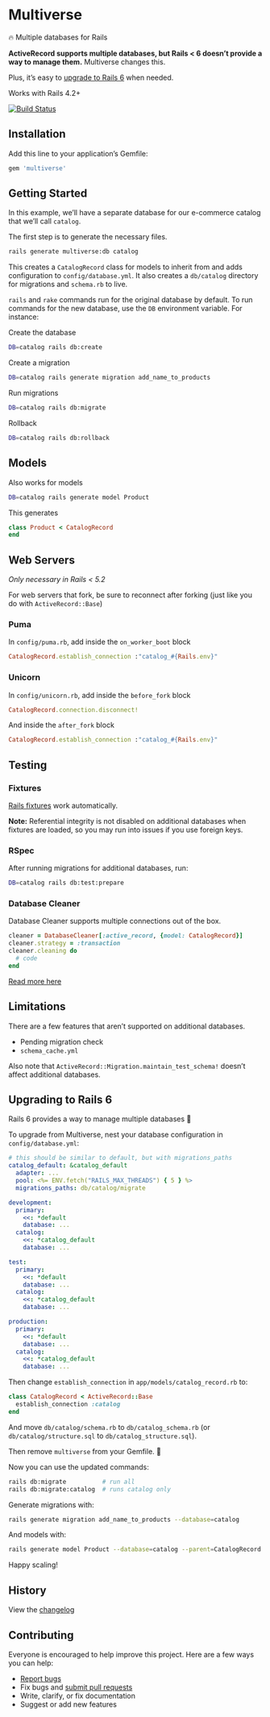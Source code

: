 # Multiverse

:fire: Multiple databases for Rails

**ActiveRecord supports multiple databases, but Rails < 6 doesn’t provide a way to manage them.** Multiverse changes this.

Plus, it’s easy to [upgrade to Rails 6](#upgrading-to-rails-6) when needed.

Works with Rails 4.2+

[![Build Status](https://travis-ci.org/ankane/multiverse.svg?branch=master)](https://travis-ci.org/ankane/multiverse)

## Installation

Add this line to your application’s Gemfile:

```ruby
gem 'multiverse'
```

## Getting Started

In this example, we’ll have a separate database for our e-commerce catalog that we’ll call `catalog`.

The first step is to generate the necessary files.

```sh
rails generate multiverse:db catalog
```

This creates a `CatalogRecord` class for models to inherit from and adds configuration to `config/database.yml`. It also creates a `db/catalog` directory for migrations and `schema.rb` to live.

`rails` and `rake` commands run for the original database by default. To run commands for the new database, use the `DB` environment variable. For instance:

Create the database

```sh
DB=catalog rails db:create
```

Create a migration

```sh
DB=catalog rails generate migration add_name_to_products
```

Run migrations

```sh
DB=catalog rails db:migrate
```

Rollback

```sh
DB=catalog rails db:rollback
```

## Models

Also works for models

```sh
DB=catalog rails generate model Product
```

This generates

```rb
class Product < CatalogRecord
end
```

## Web Servers

*Only necessary in Rails < 5.2*

For web servers that fork, be sure to reconnect after forking (just like you do with `ActiveRecord::Base`)

### Puma

In `config/puma.rb`, add inside the `on_worker_boot` block

```ruby
CatalogRecord.establish_connection :"catalog_#{Rails.env}"
```

### Unicorn

In `config/unicorn.rb`, add inside the `before_fork` block

```ruby
CatalogRecord.connection.disconnect!
```

And inside the `after_fork` block

```ruby
CatalogRecord.establish_connection :"catalog_#{Rails.env}"
```

## Testing

### Fixtures

[Rails fixtures](http://guides.rubyonrails.org/testing.html#the-low-down-on-fixtures) work automatically.

**Note:** Referential integrity is not disabled on additional databases when fixtures are loaded, so you may run into issues if you use foreign keys.

### RSpec

After running migrations for additional databases, run:

```sh
DB=catalog rails db:test:prepare
```

### Database Cleaner

Database Cleaner supports multiple connections out of the box.

```ruby
cleaner = DatabaseCleaner[:active_record, {model: CatalogRecord}]
cleaner.strategy = :transaction
cleaner.cleaning do
  # code
end
```

[Read more here](https://github.com/DatabaseCleaner/database_cleaner#how-to-use-with-multiple-orms)

## Limitations

There are a few features that aren’t supported on additional databases.

- Pending migration check
- `schema_cache.yml`

Also note that `ActiveRecord::Migration.maintain_test_schema!` doesn’t affect additional databases.

## Upgrading to Rails 6

Rails 6 provides a way to manage multiple databases :tada:

To upgrade from Multiverse, nest your database configuration in `config/database.yml`:

```yml
# this should be similar to default, but with migrations_paths
catalog_default: &catalog_default
  adapter: ...
  pool: <%= ENV.fetch("RAILS_MAX_THREADS") { 5 } %>
  migrations_paths: db/catalog/migrate

development:
  primary:
    <<: *default
    database: ...
  catalog:
    <<: *catalog_default
    database: ...

test:
  primary:
    <<: *default
    database: ...
  catalog:
    <<: *catalog_default
    database: ...

production:
  primary:
    <<: *default
    database: ...
  catalog:
    <<: *catalog_default
    database: ...
```

Then change `establish_connection` in `app/models/catalog_record.rb` to:

```rb
class CatalogRecord < ActiveRecord::Base
  establish_connection :catalog
end
```

And move `db/catalog/schema.rb` to `db/catalog_schema.rb` (or `db/catalog/structure.sql` to `db/catalog_structure.sql`).

Then remove `multiverse` from your Gemfile. :tada:

Now you can use the updated commands:

```sh
rails db:migrate          # run all
rails db:migrate:catalog  # runs catalog only
```

Generate migrations with:

```sh
rails generate migration add_name_to_products --database=catalog
```

And models with:

```sh
rails generate model Product --database=catalog --parent=CatalogRecord
```

Happy scaling!

## History

View the [changelog](https://github.com/ankane/multiverse/blob/master/CHANGELOG.md)

## Contributing

Everyone is encouraged to help improve this project. Here are a few ways you can help:

- [Report bugs](https://github.com/ankane/multiverse/issues)
- Fix bugs and [submit pull requests](https://github.com/ankane/multiverse/pulls)
- Write, clarify, or fix documentation
- Suggest or add new features
